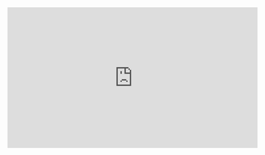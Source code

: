 <iframe width="560" height="315" src="https://www.youtube.com/embed/w8aVC7cCSgc?si=2ZN8Oi--oWergKWM" title="YouTube video player" frameborder="0" allow="accelerometer; autoplay; clipboard-write; encrypted-media; gyroscope; picture-in-picture; web-share" referrerpolicy="strict-origin-when-cross-origin" allowfullscreen></iframe>